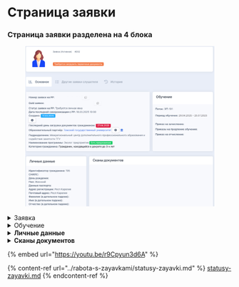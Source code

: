 # Страница заявки

### **Страница заявки разделена на 4 блока**

<figure><img src="../.gitbook/assets/image (38).png" alt=""><figcaption></figcaption></figure>

<details>

<summary>Заявка</summary>

### Информация о текущей  заявке гражданина

**Номер заявки на РР**

**Guid заявки**

**Статус заявки на РР**

**Дата последней синхронизации с РР**

**Создано** - дата подачи заявки гражданином&#x20;

**Последний день загрузки документов гражданином -** указана дата, до которой необходимо загрузить документы

**Образовательный партнёр** - образовательная организация, куда была подана заявка

**Подразделение** - название подразделения в системе Odin, в котором проводится образовательная программа

**Наименование программы -**  образовательная  программа в системе Odin, на которую была подана заявка.

**Категория гражданина** - категория, по которой была подана заявка на участие.

</details>

<details>

<summary>Обучение</summary>

### **Обучение**

**Поток** - название потока в Odin

**Период обучения** - даты обучения на платформе Odin

**Приказ на зачисление** - ссылка для скачивания приказа

**Приказы на продление обучения** - если такие будут добавлены

**Приказ на отчисление** - ссылка для скачивания приказа

</details>

<details>

<summary><strong>Личные данные</strong></summary>

**Идентификатор гражданина**

**СНИЛС**

**ИНН**

**День рождения**

**Пол**

**Данные паспорта**

**Адрес регистрации**

**Почтовый адрес**

**ФИО (в дательном падеже)**

\_\_\_\_\_\_\_\_\_\_\_\_\_\_\_\_\_\_\_\_\_\_\_\_\_\_\_\_\_\_\_\_\_\_\_\_\_\_\_\_\_\_\_\_\_\_\_\_\_\_\_\_\_\_\_\_\_\_\_\_\_\_\_\_\_\_\_\_\_\_\_\_

**Образование**

**Сведения о трудовой деятельности**

**Контакты**

**Уточненный фактический адрес**

</details>

<details>

<summary><strong>Сканы документов</strong></summary>

### **Сканы документов**

**Первичные документы:**

Копия паспорта

Диплом/документ об образовании

Документы о смене фамилии (при наличии)&#x20;

**Документы об образовании:**

Заявление на зачисление

Договор

Согласие на обработку персональных данных

Согласие за изменение сроков обучения (при наличии)&#x20;

Заявление на отчисление (при наличии)&#x20;

Приказ на зачисление

Приказ об отчислении

**Документы об обучении и трудоустройстве**

Документ о квалификации

Документ о трудоустройстве



</details>

{% embed url="https://youtu.be/r9Cpyun3d6A" %}

{% content-ref url="../rabota-s-zayavkami/statusy-zayavki.md" %}
[statusy-zayavki.md](../rabota-s-zayavkami/statusy-zayavki.md)
{% endcontent-ref %}
